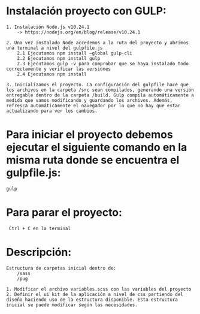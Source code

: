# Instalación proyecto con GULP:

    1. Instalación Node.js v10.24.1
        -> https://nodejs.org/en/blog/release/v10.24.1

    2. Una vez instalado Node accedemos a la ruta del proyecto y abrimos una terminal a nivel del gulpfile.js
        2.1 Ejecutamos npm install —global gulp-cli
        2.2 Ejecutamos npm install gulp
        2.3 Ejecutamos gulp -v para comprobar que se haya instalado todo correctamente y verificar las versiones
        2.4 Ejecutamos npm install

    3. Inicializamos el proyecto. La configuración del gulpfile hace que los archivos en la carpeta /src sean compilados, generando una versión entregable dentro de la carpeta /build. Gulp compila automáticamente a medida que vamos modificando y guardando los archivos. Además, refresca automáticamente el navegador por lo que no hay que estar actualizando para ver los cambios.

# Para iniciar el proyecto debemos ejecutar el siguiente comando en la misma ruta donde se encuentra el gulpfile.js:
	gulp

# Para parar el proyecto:
     Ctrl + C en la terminal

# Descripción:
    Estructura de carpetas inicial dentro de:
        /sass
        /pug
    
    1. Modificar el archivo variables.scss con las variables del proyecto
    2. Definir el ui kit de la aplicación a nivel de css partiendo del diseño haciendo uso de la estructura disponible. Esta estructura inicial se puede modificar según las necesidades.
    